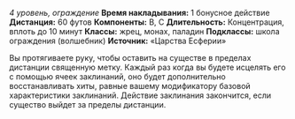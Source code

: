 *4 уровень, ограждение*
**Время накладывания:** 1 бонусное действие
**Дистанция:** 60 футов
**Компоненты:** В, С
**Длительность:** Концентрация, вплоть до 10 минут
**Классы:** жрец, монах, паладин
**Подклассы:** школа ограждения (волшебник)
**Источник:** «Царства Есферии»

Вы протягиваете руку, чтобы оставить на существе в пределах дистанции священную метку. Каждый раз когда вы будете исцелять его с помощью ячеек заклинаний, оно будет  дополнительно восстанавливать хиты, равные вашему модификатору базовой характеристики заклинаний. Действие заклинания закончится, если существо выйдет за пределы дистанции.